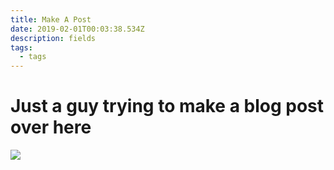 ```yaml
---
title: Make A Post
date: 2019-02-01T00:03:38.534Z
description: fields
tags:
  - tags
---
```

# Just a guy trying to make a blog post over here



![](/images/runaway-success.png)
